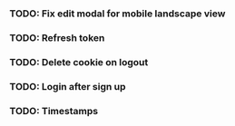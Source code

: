 ### TODO: Fix edit modal for mobile landscape view
### TODO: Refresh token
### TODO: Delete cookie on logout
### TODO: Login after sign up
### TODO: Timestamps